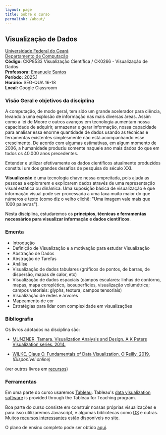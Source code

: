 ```yaml
---
layout: page
title: Sobre o curso
permalink: /about/
---
```


## Visualização de Dados
[Universidade Federal do Ceará](http://www.ufc.br)<br>
[Departamento de Computação](http://www.dc.ufc.br)<br>
**Código:**  CKP8533 Visualização Científica / CK0266 - Visualização de Dados<br>
**Professora:** [Emanuele Santos](/)<br>
**Período:** 2025.1<br>
**Horário:** SEG-QUA 16-18<br>
**Local:** Google Classroom  

### Visão Geral e objetivos da disciplina

A computação, de modo geral, tem sido um grande acelerador para ciência, levando a uma explosão de informação nas mais diversas áreas. Assim como a lei de Moore e outros avanços em tecnologia aumentam nossa capacidade de adquirir, armazenar e gerar informação, nossa capacidade para analisar essa enorme quantidade de dados usando as técnicas e ferramentas existentes simplesmente não está acompanhando esse crescimento. De acordo com algumas estimativas, em algum momento de 2006, a humanidade produziu somente naquele ano mais dados do que em todos os 40.000 anos precedentes.

Entender e utilizar efetivamente os dados científicos atualmente produzidos constitui um dos grandes desafios de pesquisa do século XXI.

**Visualização** é uma tecnologia chave nessa empreitada, pois ajuda as pessoas a explorarem e explicarem dados através de uma representação visual estática ou dinâmica. Uma suposição básica de visualização é que informação visual pode ser processada a uma taxa muito maior do que números e texto (como diz o velho clichê: "Uma imagem vale mais que 1000 palavras").

Nesta disciplina, estudaremos os **princípios, técnicas e ferramentas necessários para visualizar informação e dados científicos**. 

### Ementa ###
* Introdução
* Definição de Visualização e a motivação para estudar Visualização
* Abstração de Dados
* Abstração de Tarefas
* Análise
* Visualização de dados tabulares (gráficos de pontos, de barras, de dispersão, mapas de calor, etc)
* Visualização de dados espaciais (campos escalares: linhas de contorno, mapas, mapa coroplético, isosuperfícies, visualização volumétrica; campos vetoriais: glyphs, textura; campos tensoriais)
* Visualização de redes e árvores
* Mapeamento de cor
* Estratégias para lidar com complexidade em visualizações

### Bibliografia ###
Os livros adotados na disciplina são:
 
* [MUNZNER, Tamara. Visualization Analysis and Design. A K Peters Visualization series. 2014.](https://www.amazon.com.br/Visualization-Analysis-Design-AK-Peters-ebook/dp/B00OGLE3XE/ref=sr_1_5?ie=UTF8&qid=1458475824&sr=8-5&keywords=munzner)

* [WILKE, Claus O. Fundamentals of Data Visualization. O'Reilly. 2019.](http://serialmentor.com/dataviz) *(Disponível online)* 

(ver outros livros em [recursos](/datavis-course/resources))

### Ferramentas ###
Em uma parte do curso usaremos [Tableau](http://www.tableau.com/data-visualization-software). Tableau's [data visualization software](http://www.tableau.com/data-visualization-software) is provided through the Tableau for Teaching program.

Boa parte do curso consiste em construir nossas próprias visualizações e para isso utilizaremos Javascript, e algumas bibliotecas como [D3](www.d3js.org) e outras. Muitos [recursos interessantes](/datavis-course/resources/) estão disponíveis no site.


O plano de ensino completo pode ser obtido [aqui](/datavis-course/assets/pdfs/plano_de_ensino_datavis.pdf).